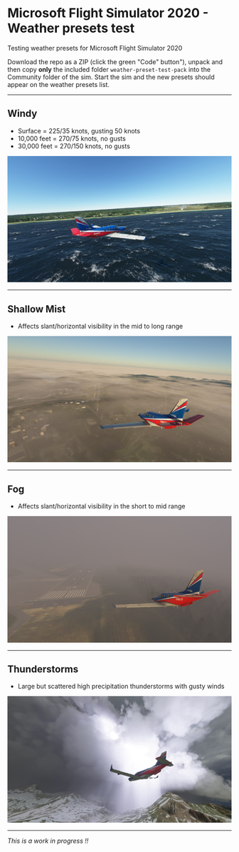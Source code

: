 # Microsoft Flight Simulator 2020 - Weather presets test
Testing weather presets for Microsoft Flight Simulator 2020

Download the repo as a ZIP (click the green "Code" button"), unpack and then copy **only** the included folder `weather-preset-test-pack` into the Community folder of the sim. Start the sim and the new presets should appear on the weather presets list.

---

## Windy
- Surface = 225/35 knots, gusting 50 knots
- 10,000 feet = 270/75 knots, no gusts
- 30,000 feet = 270/150 knots, no gusts

![Windy](images/Windy.jpg)

---

## Shallow Mist
- Affects slant/horizontal visibility in the mid to long range

![Shallow Mist](images/Shallow-Mist.jpg)

---

## Fog
- Affects slant/horizontal visibility in the short to mid range

![Fog](images/Fog.jpg)

---
## Thunderstorms
- Large but scattered high precipitation thunderstorms with gusty winds

![Thunderstorms](images/Thunderstorms.jpg)

---

*This is a work in progress !!*
